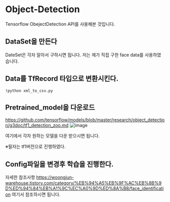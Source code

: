 # Object-Detection

Tensorflow ObejectDetection API를 사용해본 것입니다.

## DataSet을 만든다

DateSet은 각자 알아서 구하시면 됩니다.
저는 제가 직접 구한 face data를 사용하였습니다.

## Data를 TfRecord 타입으로 변환시킨다.

    !python xml_to_csv.py



## Pretrained_model을 다운로드
https://github.com/tensorflow/models/blob/master/research/object_detection/g3doc/tf1_detection_zoo.md
![image](https://user-images.githubusercontent.com/50165842/88173593-cd808c00-cc5d-11ea-950d-58fb085625ea.png)

여기에서 각자 원하는 모델을 다운 받으시면 됩니다.

※필자는 tf1버전으로 진행하였다.

## Config파일을 변경후 학습을 진행한다.
자세한 참조사항  https://woongjun-warehouse.tistory.com/category/%EB%94%A5%EB%9F%AC%EB%8B%9D%ED%94%84%EB%A1%9C%EC%A0%9D%ED%8A%B8/face_identification
여기서 참조하시면 됩니다.
